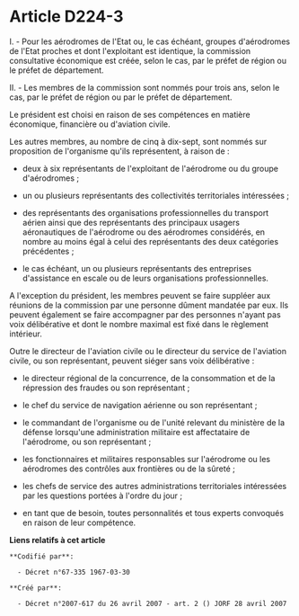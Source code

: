 # Article D224-3

I. - Pour les aérodromes de l'Etat ou, le cas échéant, groupes d'aérodromes de l'Etat proches et dont l'exploitant est
identique, la commission consultative économique est créée, selon le cas, par le préfet de région ou le préfet de
département.

II. - Les membres de la commission sont nommés pour trois ans, selon le cas, par le préfet de région ou par le préfet de
département.

Le président est choisi en raison de ses compétences en matière économique, financière ou d'aviation civile.

Les autres membres, au nombre de cinq à dix-sept, sont nommés sur proposition de l'organisme qu'ils représentent, à raison
de :

- deux à six représentants de l'exploitant de l'aérodrome ou du groupe d'aérodromes ;

- un ou plusieurs représentants des collectivités territoriales intéressées ;

- des représentants des organisations professionnelles du transport aérien ainsi que des représentants des principaux usagers
aéronautiques de l'aérodrome ou des aérodromes considérés, en nombre au moins égal à celui des représentants des deux
catégories précédentes ;

- le cas échéant, un ou plusieurs représentants des entreprises d'assistance en escale ou de leurs organisations
professionnelles.

A l'exception du président, les membres peuvent se faire suppléer aux réunions de la commission par une personne dûment
mandatée par eux. Ils peuvent également se faire accompagner par des personnes n'ayant pas voix délibérative et dont le
nombre maximal est fixé dans le règlement intérieur.

Outre le directeur de l'aviation civile ou le directeur du service de l'aviation civile, ou son représentant, peuvent siéger
sans voix délibérative :

- le directeur régional de la concurrence, de la consommation et de la répression des fraudes ou son représentant ;

- le chef du service de navigation aérienne ou son représentant ;

- le commandant de l'organisme ou de l'unité relevant du ministère de la défense lorsqu'une administration militaire est
affectataire de l'aérodrome, ou son représentant ;

- les fonctionnaires et militaires responsables sur l'aérodrome ou les aérodromes des contrôles aux frontières ou de la
sûreté ;

- les chefs de service des autres administrations territoriales intéressées par les questions portées à l'ordre du jour ;

- en tant que de besoin, toutes personnalités et tous experts convoqués en raison de leur compétence.

**Liens relatifs à cet article**

	**Codifié par**:

	  - Décret n°67-335 1967-03-30

	**Créé par**:

	  - Décret n°2007-617 du 26 avril 2007 - art. 2 () JORF 28 avril 2007
